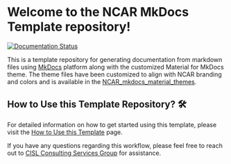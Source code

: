 # Welcome to the NCAR MkDocs Template repository!


[![Documentation Status](https://readthedocs.org/projects/ncar-mkdocs-template/badge/?version=latest)](https://ncar-mkdocs-template.readthedocs.io/en/latest/?badge=latest)

This is a template repository for generating documentation from markdown files using [MkDocs](https://www.mkdocs.org/) platform along with the customized Material for MkDocs theme. 
The theme files have been customized to align with NCAR branding and colors and is available in the [NCAR_mkdocs_material_themes](https://github.com/NCAR/NCAR_mkdocs_material_themes).


## How to Use this Template Repository? 🛠️

For detailed information on how to get started using this template, please visit the [How to Use this Template](getting-started) page.

If you have any questions regarding this workflow, please feel free to reach out to [CISL Consulting Services Group](mailto:csg@ucar.edu) for assistance.